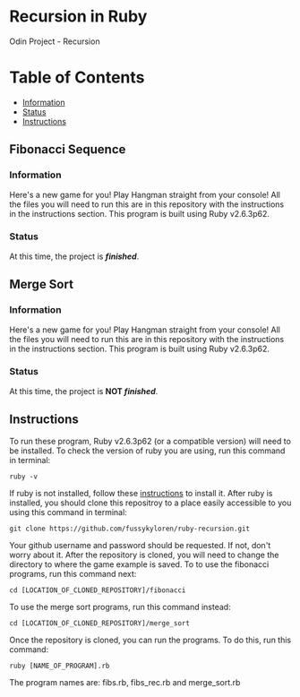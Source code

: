 # Recursion in Ruby
Odin Project - Recursion
# Table of Contents
- [Information](https://github.com/fussykyloren/ruby-hangman#information)
- [Status](https://github.com/fussykyloren/ruby-hangman#status)
- [Instructions](https://github.com/fussykyloren/ruby-hangman#instructions)
## Fibonacci Sequence
### Information
Here's a new game for you! Play Hangman straight from your console! All the files you will need to run this are in this repository with the instructions in the instructions section. This program is built using Ruby v2.6.3p62.
### Status
At this time, the project is __*finished*__.
## Merge Sort
### Information
Here's a new game for you! Play Hangman straight from your console! All the files you will need to run this are in this repository with the instructions in the instructions section. This program is built using Ruby v2.6.3p62.
### Status
At this time, the project is __NOT *finished*__.
## Instructions
To run these program, Ruby v2.6.3p62 (or a compatible version) will need to be installed. To check the version of ruby you are using, run this command in terminal:
```
ruby -v
```
If ruby is not installed, follow these [instructions](https://www.ruby-lang.org/en/documentation/installation/) to install it.
After ruby is installed, you should clone this repositroy to a place easily accessible to you using this command in terminal:
```
git clone https://github.com/fussykyloren/ruby-recursion.git
```
Your github username and password should be requested. If not, don't worry about it.
After the repository is cloned, you will need to change the directory to where the game example is saved. To to use the fibonacci programs, run this command next:
```
cd [LOCATION_OF_CLONED_REPOSITORY]/fibonacci
```
To use the merge sort programs, run this command instead:
```
cd [LOCATION_OF_CLONED_REPOSITORY]/merge_sort
```
Once the repository is cloned, you can run the programs. To do this, run this command:
```
ruby [NAME_OF_PROGRAM].rb
```
The program names are: fibs.rb, fibs_rec.rb and merge_sort.rb
